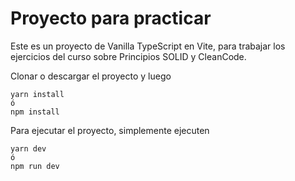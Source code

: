 # Proyecto para practicar

Este es un proyecto de Vanilla TypeScript en Vite, para trabajar los ejercicios del curso sobre Principios SOLID y CleanCode.

Clonar o descargar el proyecto y luego

```
yarn install
ó
npm install
```

Para ejecutar el proyecto, simplemente ejecuten
```
yarn dev
ó
npm run dev
```